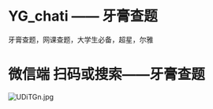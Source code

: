 # YG_chati —— 牙膏查题
牙膏查题，网课查题，大学生必备，超星，尔雅


# 微信端 扫码或搜索——牙膏查题

<img src="https://s1.ax1x.com/2020/07/16/UDiTGn.jpg" alt="UDiTGn.jpg" border="0" />
